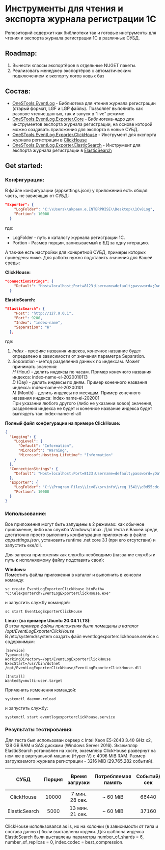 # Инструменты для чтения и экспорта журнала регистрации 1С
Репозиторий содержит как библиотеки так и готовые инструменты для чтения и экспорта журнала регистрации 1С в различные СУБД.

## Roadmap:
1. Вынести классы экспортёров в отдельные NUGET пакеты.
2. Реализовать менеджер экспортёров с автоматическим подключением к экспорту логов новых баз

## Состав:
* [OneSTools.EventLog](https://github.com/akpaevj/OneSTools.EventLog/tree/master/OneSTools.EventLog) - Библиотека для чтения журнала регистрации (старый формат, LGF и LGP файлы). Позволяет выполнять как разовое чтение данных, так и запуск в "live" режиме</br>
* [OneSTools.EventLog.Exporter.Core](https://github.com/akpaevj/OneSTools.EventLog/tree/master/OneSTools.EventLog.Exporter.Core) - Библиотека-ядро для инструментов экспорта журнала регистрации, на основе которой можно создавать приложения для экспорта в новые СУБД.</br>
* [OneSTools.EventLog.Exporter.ClickHouse](https://github.com/akpaevj/OneSTools.EventLog/tree/master/OneSTools.EventLog.Exporter.ClickHouse) - Инструмент для экспорта журнала регистрации в [ClickHouse](https://clickhouse.tech/)</br>
* [OneSTools.EventLog.Exporter.ElasticSearch](https://github.com/akpaevj/OneSTools.EventLog/tree/master/OneSTools.EventLog.Exporter.ElasticSearch) - Инструмент для экспорта журнала регистрации в [ElasticSearch](https://www.elastic.co/)</br>

## Get started:

### Конфигурация:
В файле конфигурации (appsettings.json) у приложений есть общая часть, не зависящая от СУБД:
```json
"Exporter": {
    "LogFolder": "C:\\Users\\akpaev.e.ENTERPRISE\\Desktop\\1Cv8Log",
    "Portion": 10000
  }
```
где:</br>
* LogFolder - путь к каталогу журнала регистрации 1С.</br>
* Portion - Размер порции, записываемый в БД за одну итерацию.</br>

А так-же есть настройки для конкретной СУБД, примеры которых приведены ниже. Для работы нужно подставить значения для Вашей среды:</br>

**ClickHouse:**
```json
"ConnectionStrings": {
    "Default": "Host=localhost;Port=8123;Username=default;password=;Database=database_name;"
  }
```
**ElasticSearch:**
```json
"ElasticSearch": {
    "Host": "http://127.0.0.1",
    "Port": 9200,
    "Index": "index-name",
    "Separation": "H"
  },
```
где:</br>
1. *Index* - префикс названия индекса, конечное название будет определено в зависимости от значения параметра Separation.</br>
2. *Separation* - метод разделения данных по индексам. Может принимать значения:</br>
*H* (Hour) - делить индексы по часам. Пример конечного названия индекса: index-name-el-2020010113</br>
*D* (Day) - делить индексы по дням. Пример конечного названия индекса: index-name-el-20200101</br>
*M* (Month) - делить индексы по месяцам. Пример конечного названия индекса: index-name-el-202001</br>
При указании любого другого (либо не указании вовсе) значения, разделения индекса не будет и конечное название индекса будет выглядеть так: index-name-el-all</br>

**Полный файл конфигурации на примере ClickHouse:**
```json
{
  "Logging": {
    "LogLevel": {
      "Default": "Information",
      "Microsoft": "Warning",
      "Microsoft.Hosting.Lifetime": "Information"
    }
  },
  "ConnectionStrings": {
    "Default": "Host=localhost;Port=8123;Username=default;password=;Database=database_name;"
  },
  "Exporter": {
    "LogFolder": "C:\\Program Files\\1cv8\\srvinfo\\reg_1541\\d0d55cdc-d47d-431f-8612-210d67093d14\\1Cv8Log",
    "Portion": 10000
  }
}
```

### Использование:
Все приложения могут быть запущены в 2 режимах: как обычное приложение, либо как служба Windows/Linux. Для теста в Вашей среде, достаточно просто выполнить конфигурацию приложения в файле *appsettings.json*, установить runtime .net core 3.1 (при его отсутствии) и запустить exe/dll.

Для запуска приложения как службы необходимо (название службы и путь к исполняемому файлу подставить свои):</br>

**Windows:**</br>
Поместить файлы приложения в каталог и выполнить в консоли команду:
```
sc create EventLogExporterClickHouse binPath= "C:\elexporterch\EventLogExporterClickHouse.exe"
```
и запустить службу командой:
```
sc start EventLogExporterClickHouse
```
**Linux: (на примере Ubuntu 20.04.1 LTS)**:</br>
*В этом примере файлы приложения были помещены в каталог /opt/EventLogExporterClickHouse*</br>
В /etc/systemd/system создать файл eventlogexporterclickhouse.service с содержимым:
```
[Service]
Type=notify
WorkingDirectory=/opt/EventLogExporterClickHouse
ExecStart=/usr/bin/dotnet /opt/EventLogExporterClickHouse/EventLogExporterClickHouse.dll

[Install]
WantedBy=multi-user.target
```
Применить изменения командой:
``` 
systemctl daemon-reload
```
и запустить службу:
```
systemctl start eventlogexporterclickhouse.service
```

### Результаты тестирования:
Для теста был использован сервер с Intel Xeon E5-2643 3.40 GHz x2, 128 GB RAM и SAS дисками (Windows Server 2016). Экземпляр ElasticSearch установлен на хосте, экземпляр ClickHouse развернут на нем же в виртуальной машине (Hyper-V) с 4096 MiB RAM. Размер загружаемого журнала регистрации - 3216 MiB (29.765.282 событий).</br>

|СУБД         |Порция|Время загрузки  |Потребляемая память  |Событий/сек  |MiB/сек  |Итоговый размер таблицы|
|:-----------:|:----:|:--------------:|:-------------------:|:-----------:|:-------:|:---------------------:|
|ClickHouse   |10000 |7 мин. 28 сек.  | ~ 60 MiB            |66440        |7.18     |14.34 MiB              |
|ElasticSearch|5000  |13 мин. 21 сек. | ~ 60 MiB            |37160        |4.02     |2023.2 MiB             |

ClickHouse использовался as is, но на колонки (в зависимости от типа и состава данных) были выставлены кодеки. Для шаблона индекса ElasticSearch были выставлены параметры number_of_shards = 6, number_of_replicas = 0, index.codec = best_compression.
